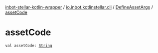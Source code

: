 [inbot-stellar-kotlin-wrapper](../../index.md) / [io.inbot.kotlinstellar.cli](../index.md) / [DefineAssetArgs](index.md) / [assetCode](./asset-code.md)

# assetCode

`val assetCode: `[`String`](https://kotlinlang.org/api/latest/jvm/stdlib/kotlin/-string/index.html)